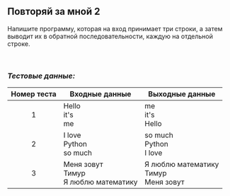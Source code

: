 ## Повторяй за мной 2

Напишите программу, которая на вход принимает три строки, а затем выводит их в обратной последовательности, каждую на отдельной строке.

<br>

### *Тестовые данные:*

| Номер теста | Входные данные                            | Выходные данные                           |
|:-----------:|-------------------------------------------|-------------------------------------------|
|      1      | Hello<br>it's<br>me                       | me<br>it's<br>Hello                       |
|      2      | I love<br>Python<br>so much               | so much<br>Python<br>I love               |
|      3      | Меня зовут<br>Тимур<br>Я люблю математику | Я люблю математику<br>Тимур<br>Меня зовут |